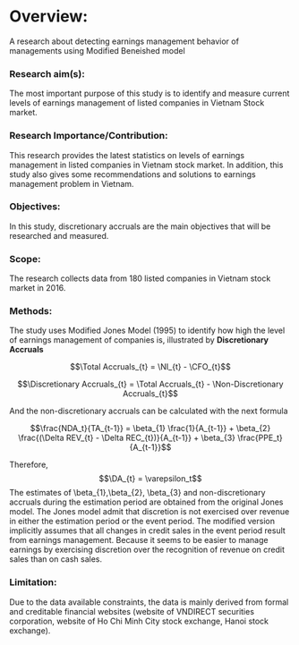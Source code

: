 # Overview:
A research about detecting earnings management behavior of managements using Modified Beneished model
### Research aim(s): 
The most important purpose of this study is to identify and measure current levels of earnings management of listed companies in Vietnam Stock market.
### Research Importance/Contribution: 
This research provides the latest statistics on levels of earnings management in listed companies in Vietnam stock market. In addition, this study also gives some recommendations and solutions to earnings management problem in Vietnam.
### Objectives: 
In this study, discretionary accruals are the main objectives that will be researched and measured.
### Scope: 
The research collects data from 180 listed companies in Vietnam stock market in 2016.
### Methods: 
The study uses Modified Jones Model (1995) to identify how high the level of earnings management of companies is, illustrated by **Discretionary Accruals**

$$\Total Accruals_{t} = \NI_{t} - \CFO_{t}$$

$$\Discretionary Accruals_{t} = \Total Accruals_{t} - \Non-Discretionary Accruals_{t}$$

And the non-discretionary accruals can be calculated with the next formula

$$\frac{NDA_t}{TA_{t-1}} = \beta_{1} \frac{1}{A_{t-1}} + \beta_{2} \frac{(\Delta REV_{t} - \Delta REC_{t})}{A_{t-1}} + \beta_{3} \frac{PPE_t}{A_{t-1}}$$

Therefore,
$$\DA_{t} = \varepsilon_t$$
The estimates of \beta_{1},\beta_{2}, \beta_{3} and non-discretionary accruals during the estimation period are obtained from the original Jones model. The Jones model admit that discretion is not exercised over revenue in either the estimation period or the event period. The modified version implicitly assumes that all changes in credit sales in the event period result from earnings management. Because it seems to be easier to manage earnings by exercising discretion over the recognition of revenue on credit sales than on cash sales.

### Limitation: 
Due to the data available constraints, the data is mainly derived from formal and creditable financial websites (website of VNDIRECT securities corporation, website of Ho Chi Minh City stock exchange, Hanoi stock exchange).
